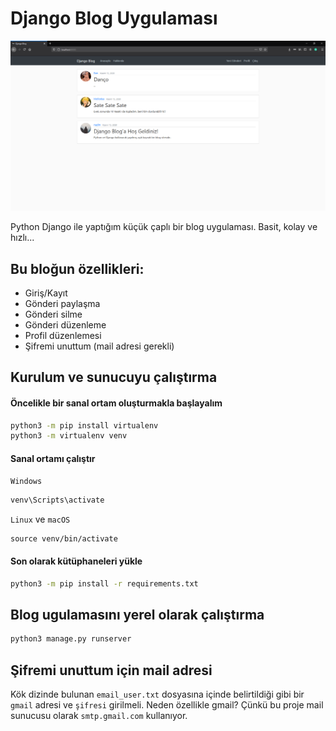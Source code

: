 # Django Blog Uygulaması

![intro](media/intro.png)

Python Django ile yaptığım küçük çaplı bir blog uygulaması. Basit, kolay ve hızlı...

## Bu bloğun özellikleri:
- Giriş/Kayıt
- Gönderi paylaşma
- Gönderi silme
- Gönderi düzenleme
- Profil düzenlemesi
- Şifremi unuttum (mail adresi gerekli)

## Kurulum ve sunucuyu çalıştırma

#### Öncelikle bir sanal ortam oluşturmakla başlayalım
```bash
python3 -m pip install virtualenv
python3 -m virtualenv venv
```

#### Sanal ortamı çalıştır
`Windows`
```bash
venv\Scripts\activate
```
`Linux` ve `macOS`
```
source venv/bin/activate
```

#### Son olarak kütüphaneleri yükle
```bash
python3 -m pip install -r requirements.txt
```


## Blog ugulamasını yerel olarak çalıştırma
```bash
python3 manage.py runserver
```

## Şifremi unuttum için mail adresi
Kök dizinde bulunan `email_user.txt` dosyasına içinde belirtildiği gibi bir `gmail` adresi ve `şifresi` girilmeli. Neden özellikle gmail? Çünkü bu proje mail sunucusu olarak `smtp.gmail.com` kullanıyor.
